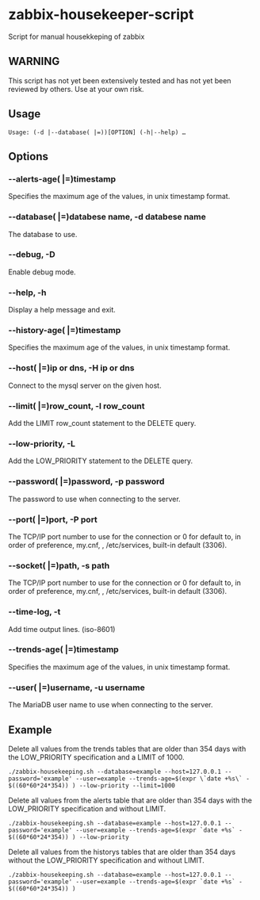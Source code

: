 # zabbix-housekeeper-script
Script for manual housekkeping of zabbix

## WARNING
This script has not yet been extensively tested and has not yet been reviewed by others.
Use at your own risk.

## Usage

```
Usage: (-d |--database( |=))[OPTION] (-h|--help) …
```

## Options

### --alerts-age( |=)timestamp
Specifies the maximum age of the values, in unix timestamp format.

### --database( |=)databese name, -d databese name
The database to use.

### --debug, -D
Enable debug mode.

### --help, -h
Display a help message and exit.

### --history-age( |=)timestamp
Specifies the maximum age of the values, in unix timestamp format.

### --host( |=)ip or dns, -H ip or dns
Connect to the mysql server on the given host.

### --limit( |=)row_count, -l row_count
Add the LIMIT row_count statement to the DELETE query.

### --low-priority, -L
Add the LOW_PRIORITY statement to the DELETE query.

### --password( |=)password, -p password
The password to use when connecting to the server.

### --port( |=)port, -P port
The TCP/IP port number to use for the connection or 0 for default to, in order of preference, my.cnf, , /etc/services, built-in default (3306).

### --socket( |=)path, -s path
The TCP/IP port number to use for the connection or 0 for default to, in order of preference, my.cnf, , /etc/services, built-in default (3306).

### --time-log, -t
Add time output lines. (iso-8601)

### --trends-age( |=)timestamp
Specifies the maximum age of the values, in unix timestamp format.

### --user( |=)username, -u username
The MariaDB user name to use when connecting to the server.

## Example

Delete all values from the trends tables that are older than 354 days with the LOW_PRIORITY specification and a LIMIT of 1000.

```
./zabbix-housekeeping.sh --database=example --host=127.0.0.1 --password='example' --user=example --trends-age=$(expr \`date +%s\` - $((60*60*24*354)) ) --low-priority --limit=1000
```


Delete all values from the alerts table that are older than 354 days with the LOW_PRIORITY specification and without LIMIT.

```
./zabbix-housekeeping.sh --database=example --host=127.0.0.1 --password='example' --user=example --trends-age=$(expr `date +%s` - $((60*60*24*354)) ) --low-priority
```


Delete all values from the historys tables that are older than 354 days without the LOW_PRIORITY specification and without LIMIT.

```
./zabbix-housekeeping.sh --database=example --host=127.0.0.1 --password='example' --user=example --trends-age=$(expr `date +%s` - $((60*60*24*354)) )
```
